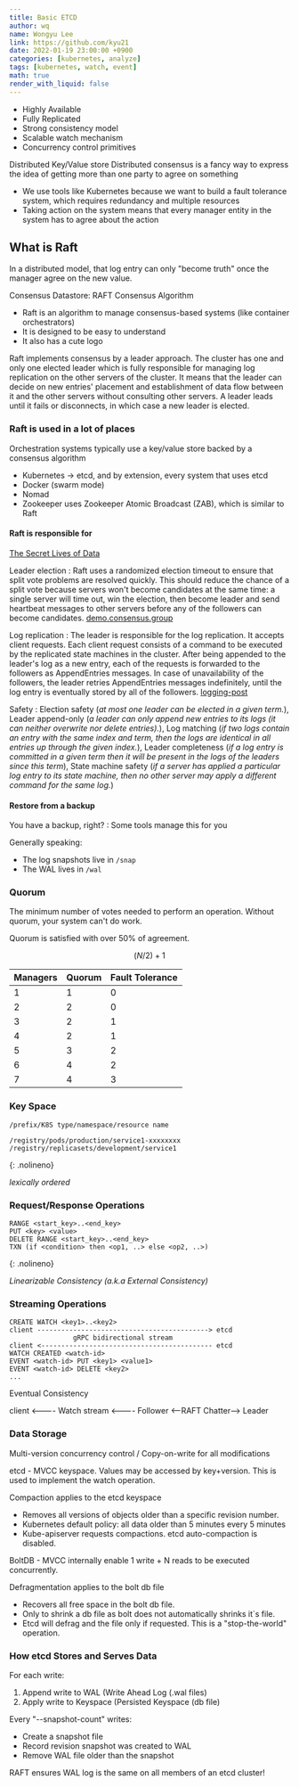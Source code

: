 ```yaml
---
title: Basic ETCD
author: wq
name: Wongyu Lee
link: https://github.com/kyu21
date: 2022-01-19 23:00:00 +0900
categories: [kubernetes, analyze]
tags: [kubernetes, watch, event]
math: true
render_with_liquid: false
---
```


* Highly Available
* Fully Replicated
* Strong consistency model
* Scalable watch mechanism
* Concurrency control primitives

Distributed Key/Value store
Distributed consensus is a fancy way to express the idea of getting more than one party to agree on something

* We use tools like Kubernetes because we want to build a fault tolerance system, which requires redundancy and multiple resources
* Taking action on the system means that every manager entity in the system has to agree about the action

## What is Raft

In a distributed model, that log entry can only "become truth" once the manager agree on the new value.

Consensus Datastore: RAFT Consensus Algorithm

* Raft is an algorithm to manage consensus-based systems (like container orchestrators)
* It is designed to be easy to understand
* It also has a cute logo

Raft implements consensus by a leader approach.
The cluster has one and only one elected leader which is fully responsible for managing log replication on the other servers of the cluster.
It means that the leader can decide on new entries' placement and establishment of data flow between it and the other servers without consulting other servers.
A leader leads until it fails or disconnects, in which case a new leader is elected.

### Raft is used in a lot of places

Orchestration systems typically use a key/value store backed by a consensus algorithm

* Kubernetes -> etcd, and by extension, every system that uses etcd
* Docker (swarm mode)
* Nomad
* Zookeeper uses Zookeeper Atomic Broadcast (ZAB), which is similar to Raft

#### Raft is responsible for

[The Secret Lives of Data](http://thesecretlivesofdata.com/raft/)

Leader election
: Raft uses a randomized election timeout to ensure that split vote problems are resolved quickly.
This should reduce the chance of a split vote because servers won't become candidates at the same time: a single server will time out,
win the election, then become leader and send heartbeat messages to other servers before any of the followers can become candidates.
[demo.consensus.group](https://raft.github.io/raftscope/index.html)

Log replication
: The leader is responsible for the log replication.
It accepts client requests. Each client request consists of a command to be executed by the replicated state machines in the cluster.
After being appended to the leader's log as a new entry, each of the requests is forwarded to the followers as AppendEntries messages.
In case of unavailability of the followers, the leader retries AppendEntries messages indefinitely, until the log entry is eventually stored by all of the followers.
[logging-post](https://engineering.linkedin.com/distributed-systems/log-what-every-software-engineer-should-know-about-real-time-datas-unifying)

Safety
: Election safety (_at most one leader can be elected in a given term._),
Leader append-only (_a leader can only append new entries to its logs (it can neither overwrite nor delete entries)._),
Log matching (_if two logs contain an entry with the same index and term, then the logs are identical in all entries up through the given index._),
Leader completeness (_if a log entry is committed in a given term then it will be present in the logs of the leaders since this term_),
State machine safety (_if a server has applied a particular log entry to its state machine, then no other server may apply a different command for the same log._)

#### Restore from a backup

You have a backup, right? : Some tools manage this for you

Generally speaking:
* The log snapshots live in `/snap`
* The WAL lives in `/wal`

### Quorum

The minimum number of votes needed to perform an operation.
Without quorum, your system can't do work.

Quorum is satisfied with over 50% of agreement.

$$ (N/2) + 1 $$

| Managers | Quorum | Fault Tolerance |
|----------|--------|-----------------|
| 1        | 1      | 0               |
| 2        | 2      | 0               |
| 3        | 2      | 1               |
| 4        | 2      | 1               |
| 5        | 3      | 2               |
| 6        | 4      | 2               |
| 7        | 4      | 3               |

### Key Space

`/prefix/K8S type/namespace/resource name`

```shell
/registry/pods/production/service1-xxxxxxxx
/registry/replicasets/development/service1
```
{: .nolineno}

_lexically ordered_

### Request/Response Operations

```shell
RANGE <start_key>..<end_key>
PUT <key> <value>
DELETE RANGE <start_key>..<end_key>
TXN (if <condition> then <op1, ..> else <op2, ..>)
```
{: .nolineno}

_Linearizable Consistency (a.k.a External Consistency)_

### Streaming Operations

```shell
CREATE WATCH <key1>..<key2>
client -------------------------------------------> etcd
                gRPC bidirectional stream
client <------------------------------------------- etcd
WATCH CREATED <watch-id>
EVENT <watch-id> PUT <key1> <value1>
EVENT <watch-id> DELETE <key2>
...
```

Eventual Consistency

client <Cache>  <---- Watch stream <---- Follower <--RAFT Chatter--> Leader

### Data Storage

Multi-version concurrency control / Copy-on-write for all modifications

etcd - MVCC keyspace.
Values may be accessed by key+version.
This is used to implement the watch operation.

Compaction applies to the etcd keyspace

* Removes all versions of objects older than a specific revision number.
* Kubernetes default policy: all data older than 5 minutes every 5 minutes
* Kube-apiserver requests compactions. etcd auto-compaction is disabled.

BoltDB - MVCC internally enable 1 write + N reads to be executed concurrently.

Defragmentation applies to the bolt db file

* Recovers all free space in the bolt db file.
* Only to shrink a db file as bolt does not automatically shrinks it`s file.
* Etcd will defrag and the file only if requested. This is a "stop-the-world" operation.

### How etcd Stores and Serves Data

For each write:
1. Append write to WAL (Write Ahead Log (.wal files)
2. Apply write to Keyspace (Persisted Keyspace (db file)

Every "--snapshot-count" writes:
* Create a snapshot file
* Record revision snapshot was created to WAL
* Remove WAL file older than the snapshot

RAFT ensures WAL log is the same on all members of an etcd cluster!
